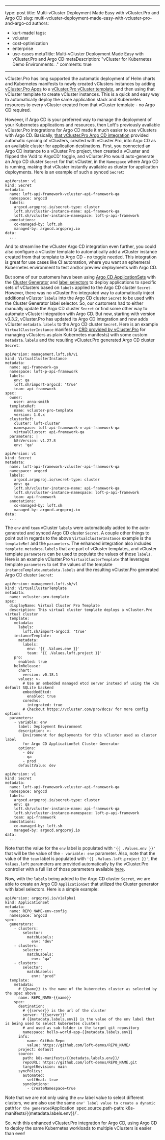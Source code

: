 ---
 type: post
 title: Multi-vCluster Deployment Made Easy with vCluster.Pro and Argo CD
 slug: multi-vcluster-deployment-made-easy-with-vcluster-pro-and-argo-cd
 authors:
   - kurt-madel
 tags:
   - vcluster
   - cost-optimization
   - enterprise
   - use-cases
 metaTitle: Multi-vCluster Deployment Made Easy with vCluster.Pro and Argo CD
 metaDescription: "vCluster for Kubernetes Demo Environments: ."
 comments: true
 ---

vCluster.Pro has long supported the automatic deployment of Helm charts and Kubernetes manifests to newly created vClusters instances by adding [vCluster.Pro Apps](https://www.vcluster.com/pro/docs/apps/what-are-apps) to a [vCluster.Pro vCluster template](https://www.vcluster.com/pro/docs/virtual-clusters/templates), and then using that vCluster template to create vCluster instances. This is a quick and easy way to automatically deploy the same application stack and Kubernetes resources to every vCluster created from that vCluster template - no Argo CD required. 

However, if Argo CD is your preferred way to manage the deployment of your Kubernetes applications and resources, then Loft's previously available vCluster.Pro integrations for Argo CD made it much easier to use vClusters with Argo CD. Basically, [that vCluster.Pro Argo CD integration](https://www.vcluster.com/pro/docs/virtual-clusters/argocd#enable-argo-cd-integration) provided automatic syncing of vClusters, created with vCluster.Pro, into Argo CD as an available cluster for application destinations. First, you connected an Argo CD instance to a vCluster.Pro project, then created a vCluster and flipped the 'Add to ArgoCD' toggle, and vCluster.Pro would auto-generate an Argo CD cluster `Secret` for that vCluster, in the `Namespace` where Argo CD is running, making that vCluster instantly available as cluster for application deployments. Here is an example of such a synced `Secret`:
```
apiVersion: v1
kind: Secret
metadata:
  name: loft-api-framework-vcluster-api-framework-qa
  namespace: argocd
  labels:
    argocd.argoproj.io/secret-type: cluster
    loft.sh/vcluster-instance-name: api-framework-qa
    loft.sh/vcluster-instance-namespace: loft-p-api-framework
  annotations:
    co-managed-by: loft.sh
    managed-by: argocd.argoproj.io
data:
  ...
```
And to streamline the vCluster Argo CD integration even further, you could also configure a vCluster template to automatically add a vCluster instance created from that template to Argo CD - no toggle needed. This integration is great for use cases like CI automation, where you want an ephemeral Kubernetes environment to test and/or preview deployments with Argo CD.

But some of our customers have been using [Argo CD ApplicationSets](https://argo-cd.readthedocs.io/en/stable/operator-manual/applicationset/) with the [Cluster Generator](https://argo-cd.readthedocs.io/en/stable/operator-manual/applicationset/Generators-Cluster/) and [label selectors](https://argo-cd.readthedocs.io/en/stable/operator-manual/applicationset/Generators-Cluster/#label-selector) to deploy applications to specific sets of vClusters based on `labels` applied to the Argo CD cluster `Secret`. However, there was no vCluster.Pro integrated way to automatically inject additional vCluster `labels` into the Argo CD cluster `Secret` to be used with the Cluster Generator label selector. So, our customers had to either manually update the Argo CD cluster `Secret` or find some other way to automate vCluster integration with Argo CD. But now, starting with version v3.3.2, vCluster.Pro has updated its Argo CD integration and now adds vCluster `metadata.labels` to the Argo CD cluster `Secret`. Here is an example `VirtualClusterInstance` manifest (a [CRD provided by vCluster.Pro](https://www.vcluster.com/pro/docs/api/resources/virtualclusterinstance/) for managing vClusters as plain Kubernetes manifests) with some custom `metadata.labels` and the resulting vCluster.Pro generated Argo CD cluster `Secret`:
```
apiVersion: management.loft.sh/v1
kind: VirtualClusterInstance
metadata:
  name: api-framework-qa
  namespace: loft-p-api-framework
  labels:
    env: qa
    loft.sh/import-argocd: 'true'
    team: api-framework
spec:
  owner:
    user: anna-smith
  templateRef:
    name: vcluster-pro-template
    version: 1.0.x
  clusterRef:
    cluster: loft-cluster
    namespace: loft-api-framework-v-api-framework-qa
    virtualCluster: api-framework-qa
  parameters: |
    k8sVersion: v1.27.8
    env: 'qa'
```
```
apiVersion: v1
kind: Secret
metadata:
  name: loft-api-framework-vcluster-api-framework-qa
  namespace: argocd
  labels:
    argocd.argoproj.io/secret-type: cluster
    env: qa
    loft.sh/vcluster-instance-name: api-framework-qa
    loft.sh/vcluster-instance-namespace: loft-p-api-framework
    team: api-framework
  annotations:
    co-managed-by: loft.sh
    managed-by: argocd.argoproj.io
data:
  ...
```
The `env` and `team` vCluster `labels` were automatically added to the auto-generated and synced Argo CD cluster `Secret`. A couple other things to point out in regards to the above `VirtualClusterInstance` example is the `templateRef` and the `parameters`. The enhanced integration also includes `template.metadata.labels` that are part of vCluster templates, and vCluster template `parameters` can be used to populate the values of those `labels`. Here is an example vCluster.Pro `VirtualClusterTemplate` that leverages template `parameters` to set the values of the template `instanceTemplate.metadata.labels` and the resulting vCluster.Pro generated Argo CD cluster `Secret`:
```
apiVersion: management.loft.sh/v1
kind: VirtualClusterTemplate
metadata:
  name: vcluster-pro-template
spec:
  displayName: Virtual Cluster Pro Template
  description: This virtual cluster template deploys a vCluster.Pro virtual cluster
  template:
    metadata:
      labels:
        loft.sh/import-argocd: 'true'
    instanceTemplate:
      metadata:
        labels:
          env: '{{ .Values.env }}'
          team: '{{ .Values.loft.project }}'
    pro:
      enabled: true
    helmRelease:
      chart:
        version: v0.18.1
      values: >-
        # Use an embedded managed etcd server instead of using the k3s default SQLite backend
        embeddedEtcd:
          enabled: true
        coredns:
          integrated: true
        # Checkout https://vcluster.com/pro/docs/ for more config options
  parameters:
    - variable: env
      label: Deployment Environment
      description: >-
        Environment for deployments for this vCluster used as cluster label
        for Argo CD ApplicationSet Cluster Generator
      options:
        - dev
        - qa
        - prod
      defaultValue: dev
```
```
apiVersion: v1
kind: Secret
metadata:
  name: loft-api-framework-vcluster-api-framework-qa
  namespace: argocd
  labels:
    argocd.argoproj.io/secret-type: cluster
    env: qa
    loft.sh/vcluster-instance-name: api-framework-qa
    loft.sh/vcluster-instance-namespace: loft-p-api-framework
    team: api-framework
  annotations:
    co-managed-by: loft.sh
    managed-by: argocd.argoproj.io
data:
  ...
```
Note that the value for the `env` label is populated with `'{{ .Values.env }}'` that will be the value of the `- variable: env` parameter. Also, note that the value of the `team` label is populated with `'{{ .Values.loft.project }}'`, the `Values.loft` parameters are provided automatically by the vCluster.Pro controller with a full list of those parameters available [here](https://www.vcluster.com/pro/docs/apps/parameters#vclusterpro-parameter-values).

Now, with the `labels` being added to the Argo CD cluster `Secret`, we are able to create an Argo CD `ApplicationSet` that utilized the Cluster generator with label selectors. Here is a simple example:
```
apiVersion: argoproj.io/v1alpha1
kind: ApplicationSet
metadata:
  name: REPO_NAME-env-config
  namespace: argocd
spec:
  generators:
    - clusters:
        selector:
          matchLabels:
            env: "dev"
    - clusters:
        selector:
          matchLabels:
            env: "qa"
    - clusters:
        selector:
          matchLabels:
            env: "prod"
  template:
    metadata:
      # {{name}} is the name of the kubernetes cluster as selected by the spec above
      name: REPO_NAME-{{name}}
    spec:
      destination:
        # {{server}} is the url of the cluster
        server: '{{server}}'
        # {{metadata.labels.env}} is the value of the env label that is being used to select kubernetes clusters 
        # and used as sub-folder in the target git repository
        namespace: hello-world-app-{{metadata.labels.env}}
      info:
        - name: GitHub Repo
          value: https://github.com/loft-demos/REPO_NAME/
      project: default
      source:
        path: k8s-manifests/{{metadata.labels.env}}/
        repoURL: https://github.com/loft-demos/REPO_NAME.git
        targetRevision: main
      syncPolicy:
        automated:
          selfHeal: true
        syncOptions:
          - CreateNamespace=true
```
Note that we are not only using the `env` label value to select different clusters, we are also use the same `env' label value to create a dynamic `path` for the generated `Application` `spec.source.path` - `path: k8s-manifests/{{metadata.labels.env}}/`.

So, with this enhanced vCluster.Pro integration for Argo CD, using Argo CD to deploy the same Kubernetes workloads to multiple vClusters is easier than ever!
